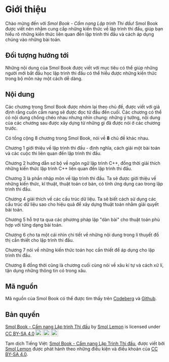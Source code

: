 # Giới thiệu

Chào mừng đến với *Smol Book - Cẩm nang Lập trình Thi đấu*! Smol Book được viết nên nhằm cung cấp những kiến thức về lập trình thi đấu, giúp bạn hiểu rõ những kiến thức liên quan đến lập trình thi đấu và cách áp dụng chúng vào những bài toán.

## Đối tượng hướng tới

Những nội dung của Smol Book được viết với mục tiêu có thể giúp những người mới bắt đầu học lập trình thi đấu có thể hiểu được những kiến thức trong bộ môn này một cách dễ dàng.

## Nội dung

Các chương trong Smol Book được nhóm lại theo chủ đề, được viết với giả định rằng cuốn cẩm nang sẽ được đọc từ đầu đến cuối. Các chương có thể có nội dung chồng chéo nhau nhưng nhìn chung: những ý tưởng, nội dung của các chương sau được xây dựng từ những gì đã được nói ở các chương trước.

Có tổng cộng 8 chương trong Smol Book, nói về **8** chủ đề khác nhau.

Chương 1 giới thiệu về lập trình thi đấu - định nghĩa, cách giải một bài toán và các cuộc thi liên quan đến lập trình thi đấu. 

Chương 2 hướng dẫn sơ bộ về ngôn ngữ lập trình C++, đồng thời giải thích những kiến thức lập trình C++ liên quan đến lập trình thi đấu.

Chương 3 là phần nhập môn về lập trình thi đấu. Ta sẽ được giới thiệu về những kiến thức, kĩ thuật, thuật toán cơ bản, có tính ứng dụng cao trong lập trình thi đấu. 

Chương 4 giải thích về các cấu trúc dữ liệu. Ta sẽ biết cách sử dụng các cấu trúc dữ liệu sao cho hiệu quả để xây dựng thuật toán nhằm giải quyết bài toán. 

Chương 5 hỗ trợ ta qua các phương pháp lập "dàn bài" cho thuật toán phù hợp với từng dạng bài toán.

Chương 6 cho ta một cái nhìn chi tiết về những nội dung trong lí thuyết đồ thị cần thiết cho lập trình thi đấu.

Chương 7 nói về những kiến thức toán học cần thiết để áp dụng cho lập trình thi đấu.

Chương 8 đồng thời cũng là chương cuối cùng nói về xâu kí tự và cách xử lí, tận dụng những thông tin có trong xâu.

## Mã nguồn

Mã nguồn của Smol Book có thể được tìm thấy trên [Codeberg](https://codeberg.org/SmolLemon/SmolBook) và [Github](https://github.com/SmolLemon/SmolBook).

## Bản quyền 

<p xmlns:cc="http://creativecommons.org/ns#" xmlns:dct="http://purl.org/dc/terms/"><a property="dct:title" rel="cc:attributionURL" href="https://book.smollemon.page">Smol Book - Cẩm nang Lập trình Thi đấu</a> by <a rel="cc:attributionURL dct:creator" property="cc:attributionName" href="https://smollemon.page">Smol Lemon</a> is licensed under <a href="https://creativecommons.org/licenses/by-sa/4.0/?ref=chooser-v1" target="_blank" rel="license noopener noreferrer" style="display:inline-block;">CC BY-SA 4.0<img style="height:22px!important;margin-left:3px;vertical-align:text-bottom;" src="https://mirrors.creativecommons.org/presskit/icons/cc.svg?ref=chooser-v1" alt=""><img style="height:22px!important;margin-left:3px;vertical-align:text-bottom;" src="https://mirrors.creativecommons.org/presskit/icons/by.svg?ref=chooser-v1" alt=""><img style="height:22px!important;margin-left:3px;vertical-align:text-bottom;" src="https://mirrors.creativecommons.org/presskit/icons/sa.svg?ref=chooser-v1" alt=""></a></p> 

Tạm dịch Tiếng Việt: [Smol Book - Cẩm nang Lập Trình Thi đấu](https://book.smollemon.page), được viết bởi [Smol Lemon](https://book.smollemon.page) được phát hành theo những điều kiện và điều khoản của [CC BY-SA 4.0](https://creativecommons.org/licenses/by-sa/4.0/).
